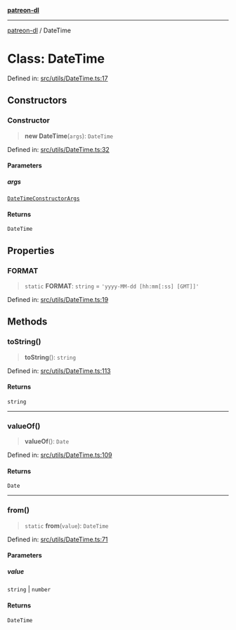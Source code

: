 [**patreon-dl**](../README.md)

***

[patreon-dl](../README.md) / DateTime

# Class: DateTime

Defined in: [src/utils/DateTime.ts:17](https://github.com/patrickkfkan/patreon-dl/blob/21cb889ad3b60a77d2f4678e5262807670e6d9d0/src/utils/DateTime.ts#L17)

## Constructors

### Constructor

> **new DateTime**(`args`): `DateTime`

Defined in: [src/utils/DateTime.ts:32](https://github.com/patrickkfkan/patreon-dl/blob/21cb889ad3b60a77d2f4678e5262807670e6d9d0/src/utils/DateTime.ts#L32)

#### Parameters

##### args

[`DateTimeConstructorArgs`](../type-aliases/DateTimeConstructorArgs.md)

#### Returns

`DateTime`

## Properties

### FORMAT

> `static` **FORMAT**: `string` = `'yyyy-MM-dd [hh:mm[:ss] [GMT]]'`

Defined in: [src/utils/DateTime.ts:19](https://github.com/patrickkfkan/patreon-dl/blob/21cb889ad3b60a77d2f4678e5262807670e6d9d0/src/utils/DateTime.ts#L19)

## Methods

### toString()

> **toString**(): `string`

Defined in: [src/utils/DateTime.ts:113](https://github.com/patrickkfkan/patreon-dl/blob/21cb889ad3b60a77d2f4678e5262807670e6d9d0/src/utils/DateTime.ts#L113)

#### Returns

`string`

***

### valueOf()

> **valueOf**(): `Date`

Defined in: [src/utils/DateTime.ts:109](https://github.com/patrickkfkan/patreon-dl/blob/21cb889ad3b60a77d2f4678e5262807670e6d9d0/src/utils/DateTime.ts#L109)

#### Returns

`Date`

***

### from()

> `static` **from**(`value`): `DateTime`

Defined in: [src/utils/DateTime.ts:71](https://github.com/patrickkfkan/patreon-dl/blob/21cb889ad3b60a77d2f4678e5262807670e6d9d0/src/utils/DateTime.ts#L71)

#### Parameters

##### value

`string` | `number`

#### Returns

`DateTime`
